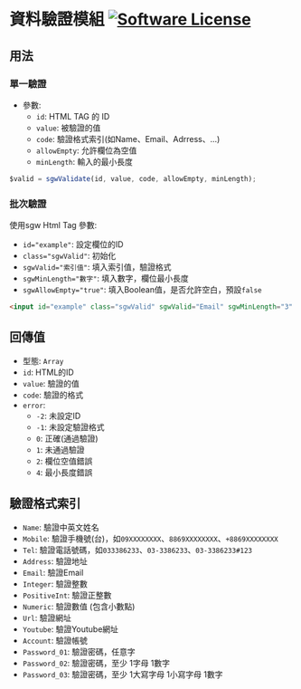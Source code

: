 # 資料驗證模組 [![Software License](https://img.shields.io/badge/license-MIT-brightgreen.svg?style=flat-square)](LICENSE.md)

## 用法

### 單一驗證
- 參數:
  - `id`: HTML TAG 的 ID
  - `value`: 被驗證的值
  - `code`: 驗證格式索引(如Name、Email、Adrress、...)
  - `allowEmpty`: 允許欄位為空值
  - `minLength`: 輸入的最小長度
```js
$valid = sgwValidate(id, value, code, allowEmpty, minLength);
```

### 批次驗證
使用sgw Html Tag 參數:
- `id="example"`: 設定欄位的ID
- `class="sgwValid"`: 初始化
- `sgwValid="索引值"`: 填入索引值，驗證格式
- `sgwMinLength="數字"`: 填入數字，欄位最小長度
- `sgwAllowEmpty="true"`: 填入Boolean值，是否允許空白，預設`false`

```html
<input id="example" class="sgwValid" sgwValid="Email" sgwMinLength="3" sgwAllowEmpty="true" type="text">
```

## 回傳值
- 型態: `Array`
- `id`: HTML的ID
- `value`: 驗證的值
- `code`: 驗證的格式
- `error`: 
  - `-2`: 未設定ID
  - `-1`: 未設定驗證格式
  - `0`: 正確(通過驗證)
  - `1`: 未通過驗證
  - `2`: 欄位空值錯誤
  - `4`: 最小長度錯誤
  
## 驗證格式索引
- `Name`: 驗證中英文姓名
- `Mobile`: 驗證手機號(台)，如`09XXXXXXXX`、`8869XXXXXXXX`、`+8869XXXXXXXX`
- `Tel`: 驗證電話號碼，如`033386233`、`03-3386233`、`03-3386233#123`
- `Address`: 驗證地址
- `Email`: 驗證Email
- `Integer`: 驗證整數
- `PositiveInt`: 驗證正整數
- `Numeric`: 驗證數值 (包含小數點)
- `Url`: 驗證網址
- `Youtube`: 驗證Youtube網址
- `Account`: 驗證帳號
- `Password_01`: 驗證密碼，任意字
- `Password_02`: 驗證密碼，至少 1字母 1數字
- `Password_03`: 驗證密碼，至少 1大寫字母 1小寫字母 1數字

